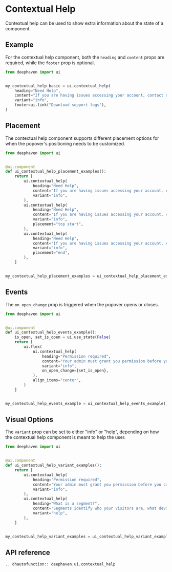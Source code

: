 # Contextual Help

Contextual help can be used to show extra information about the state of a component.

## Example

For the contextual help component, both the `heading` and `content` props are required, while the `footer` prop is optional.

```python
from deephaven import ui


my_contextual_help_basic = ui.contextual_help(
    heading="Need Help",
    content="If you are having issues accessing your account, contact our customer support team for help.",
    variant="info",
    footer=ui.link("Download support logs"),
)
```

## Placement

The contextual help component supports different placement options for when the popover's positioning needs to be customized.

```python
from deephaven import ui


@ui.component
def ui_contextual_help_placement_examples():
    return [
        ui.contextual_help(
            heading="Need Help",
            content="If you are having issues accessing your account, contact our customer support team for help.",
            variant="info",
        ),
        ui.contextual_help(
            heading="Need Help",
            content="If you are having issues accessing your account, contact our customer support team for help.",
            variant="info",
            placement="top start",
        ),
        ui.contextual_help(
            heading="Need Help",
            content="If you are having issues accessing your account, contact our customer support team for help.",
            variant="info",
            placement="end",
        ),
    ]


my_contextual_help_placement_examples = ui_contextual_help_placement_examples()
```

## Events

The `on_open_change` prop is triggered when the popover opens or closes.

```python
from deephaven import ui


@ui.component
def ui_contextual_help_events_example():
    is_open, set_is_open = ui.use_state(False)
    return [
        ui.flex(
            ui.contextual_help(
                heading="Permission required",
                content="Your admin must grant you permission before you can create a segment.",
                variant="info",
                on_open_change={set_is_open},
            ),
            align_items="center",
        )
    ]


my_contextual_help_events_example = ui_contextual_help_events_example()
```

## Visual Options

The `variant` prop can be set to either "info" or "help", depending on how the contextual help component is meant to help the user.

```python
from deephaven import ui


@ui.component
def ui_contextual_help_variant_examples():
    return [
        ui.contextual_help(
            heading="Permission required",
            content="Your admin must grant you permission before you can create a segment.",
            variant="info",
        ),
        ui.contextual_help(
            heading="What is a segment?",
            content="Segments identify who your visitors are, what devices and services they use, where they navigated from, and much more.",
            variant="help",
        ),
    ]


my_contextual_help_variant_examples = ui_contextual_help_variant_examples()
```

## API reference

```{eval-rst}
.. dhautofunction:: deephaven.ui.contextual_help
```
